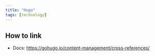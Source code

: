 ```yaml
---
title: "Hugo"
tags: [technology]
---
```


## How to link
- Docs: https://gohugo.io/content-management/cross-references/
